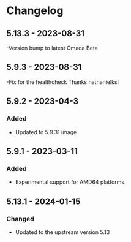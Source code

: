 # Changelog


## 5.13.3 - 2023-08-31
-Version bump to latest Omada Beta


## 5.9.3 - 2023-08-31
-Fix for the healthcheck Thanks nathanielks!


## 5.9.2 - 2023-04-3
### Added
- Updated to 5.9.31 image


## 5.9.1 - 2023-03-11
### Added
- Experimental support for AMD64 platforms.


## 5.13.1 - 2024-01-15
### Changed
- Updated to the upstream version 5.13
